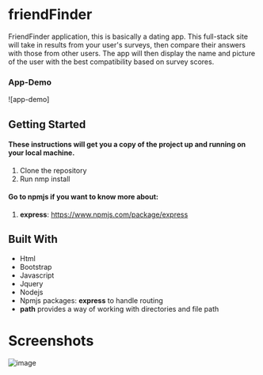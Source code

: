 # friendFinder
FriendFinder application, this is basically a dating app. This full-stack site will take in results from your user's surveys, then compare their answers with those from other users. The app will then display the name and picture of the user with the best compatibility based on survey scores.


### App-Demo
![app-demo]

## Getting Started
#### These instructions will get you a copy of the project up and running on your local machine.
1. Clone the repository
2. Run nmp install 
#### Go to npmjs if you want to know more about:
1. **express**: https://www.npmjs.com/package/express
## Built With
- Html
- Bootstrap
- Javascript
- Jquery
- Nodejs
- Npmjs packages: **express** to handle routing
- **path** provides a way of working with directories and file path
  
# Screenshots

![image](https://user-images.githubusercontent.com/54960706/71803985-13099e80-3017-11ea-8de0-aab3292ef926.png)


